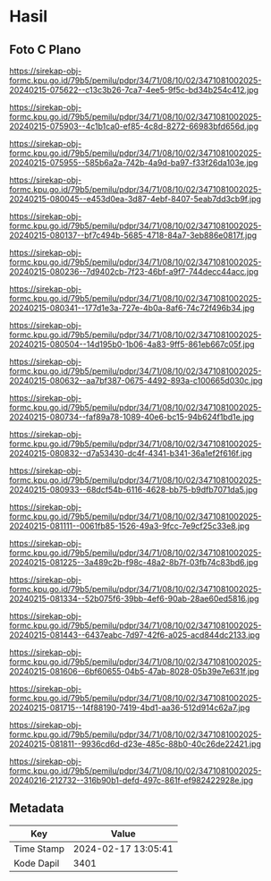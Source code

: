# Hasil

## Foto C Plano

https://sirekap-obj-formc.kpu.go.id/79b5/pemilu/pdpr/34/71/08/10/02/3471081002025-20240215-075622--c13c3b26-7ca7-4ee5-9f5c-bd34b254c412.jpg

https://sirekap-obj-formc.kpu.go.id/79b5/pemilu/pdpr/34/71/08/10/02/3471081002025-20240215-075903--4c1b1ca0-ef85-4c8d-8272-66983bfd656d.jpg

https://sirekap-obj-formc.kpu.go.id/79b5/pemilu/pdpr/34/71/08/10/02/3471081002025-20240215-075955--585b6a2a-742b-4a9d-ba97-f33f26da103e.jpg

https://sirekap-obj-formc.kpu.go.id/79b5/pemilu/pdpr/34/71/08/10/02/3471081002025-20240215-080045--e453d0ea-3d87-4ebf-8407-5eab7dd3cb9f.jpg

https://sirekap-obj-formc.kpu.go.id/79b5/pemilu/pdpr/34/71/08/10/02/3471081002025-20240215-080137--bf7c494b-5685-4718-84a7-3eb886e0817f.jpg

https://sirekap-obj-formc.kpu.go.id/79b5/pemilu/pdpr/34/71/08/10/02/3471081002025-20240215-080236--7d9402cb-7f23-46bf-a9f7-744decc44acc.jpg

https://sirekap-obj-formc.kpu.go.id/79b5/pemilu/pdpr/34/71/08/10/02/3471081002025-20240215-080341--177d1e3a-727e-4b0a-8af6-74c72f496b34.jpg

https://sirekap-obj-formc.kpu.go.id/79b5/pemilu/pdpr/34/71/08/10/02/3471081002025-20240215-080504--14d195b0-1b06-4a83-9ff5-861eb667c05f.jpg

https://sirekap-obj-formc.kpu.go.id/79b5/pemilu/pdpr/34/71/08/10/02/3471081002025-20240215-080632--aa7bf387-0675-4492-893a-c100665d030c.jpg

https://sirekap-obj-formc.kpu.go.id/79b5/pemilu/pdpr/34/71/08/10/02/3471081002025-20240215-080734--faf89a78-1089-40e6-bc15-94b624f1bd1e.jpg

https://sirekap-obj-formc.kpu.go.id/79b5/pemilu/pdpr/34/71/08/10/02/3471081002025-20240215-080832--d7a53430-dc4f-4341-b341-36a1ef2f616f.jpg

https://sirekap-obj-formc.kpu.go.id/79b5/pemilu/pdpr/34/71/08/10/02/3471081002025-20240215-080933--68dcf54b-6116-4628-bb75-b9dfb7071da5.jpg

https://sirekap-obj-formc.kpu.go.id/79b5/pemilu/pdpr/34/71/08/10/02/3471081002025-20240215-081111--0061fb85-1526-49a3-9fcc-7e9cf25c33e8.jpg

https://sirekap-obj-formc.kpu.go.id/79b5/pemilu/pdpr/34/71/08/10/02/3471081002025-20240215-081225--3a489c2b-f98c-48a2-8b7f-03fb74c83bd6.jpg

https://sirekap-obj-formc.kpu.go.id/79b5/pemilu/pdpr/34/71/08/10/02/3471081002025-20240215-081334--52b075f6-39bb-4ef6-90ab-28ae60ed5816.jpg

https://sirekap-obj-formc.kpu.go.id/79b5/pemilu/pdpr/34/71/08/10/02/3471081002025-20240215-081443--6437eabc-7d97-42f6-a025-acd844dc2133.jpg

https://sirekap-obj-formc.kpu.go.id/79b5/pemilu/pdpr/34/71/08/10/02/3471081002025-20240215-081606--6bf60655-04b5-47ab-8028-05b39e7e631f.jpg

https://sirekap-obj-formc.kpu.go.id/79b5/pemilu/pdpr/34/71/08/10/02/3471081002025-20240215-081715--14f88190-7419-4bd1-aa36-512d914c62a7.jpg

https://sirekap-obj-formc.kpu.go.id/79b5/pemilu/pdpr/34/71/08/10/02/3471081002025-20240215-081811--9936cd6d-d23e-485c-88b0-40c26de22421.jpg

https://sirekap-obj-formc.kpu.go.id/79b5/pemilu/pdpr/34/71/08/10/02/3471081002025-20240216-212732--316b90b1-defd-497c-861f-ef982422928e.jpg


## Metadata

| Key        | Value               |
| ---------- | ------------------- |
| Time Stamp | 2024-02-17 13:05:41 |
| Kode Dapil | 3401                |



